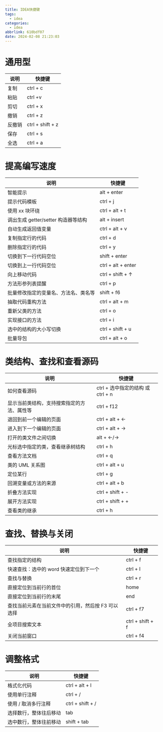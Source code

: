 ```yaml
---
title: IDEA快捷键
tags:
  - idea
categories:
  - idea
abbrlink: 610bdf07
date: 2024-02-08 21:23:03
---
```


# 通用型

| 说明   | 快捷键           |
| ------ | ---------------- |
| 复制   | ctrl + c         |
| 粘贴   | ctrl +v          |
| 剪切   | ctrl + x         |
| 撤销   | ctrl + z         |
| 反撤销 | ctrl + shift + z |
| 保存   | ctrl + s         |
| 全选   | ctrl + a         |

# 提高编写速度

| 说明                                 | 快捷键             |
| ------------------------------------ | ------------------ |
| 智能提示                             | alt + enter        |
| 提示代码模板                         | ctrl + j           |
| 使用 xx 块环绕                       | ctrl + alt + t     |
| 调出生成 getter/setter 构造器等结构  | alt + insert       |
| 自动生成返回值变量                   | ctrl + alt + v     |
| 复制指定行的代码                     | ctrl + d           |
| 删除指定行的代码                     | ctrl + y           |
| 切换到下一行代码空位                 | shift + enter      |
| 切换到上一行代码空位                 | ctrl + alt + enter |
| 向上移动代码                         | ctrl + shift + ↑   |
| 方法形参列表提醒                     | ctrl + p           |
| 批量修改指定的变量名、方法名、类名等 | shift + f6         |
| 抽取代码重构方法                     | ctrl + alt + m     |
| 重新父类的方法                       | ctrl + o           |
| 实现接口的方法                       | ctrl + i           |
| 选中的结构的大小写切换               | ctrl + shift + u   |
| 批量导包                             | ctrl + alt + o     |

# 类结构、查找和查看源码

| 说明                                       | 快捷键                            |
| ------------------------------------------ | --------------------------------- |
| 如何查看源码                               | ctrl + 选中指定的结构 或 ctrl + n |
| 显示当前类结构，支持搜索指定的方法、属性等 | ctrl + f12                        |
| 退回到前一个编辑的页面                     | ctrl + alt + ←                    |
| 进入到下一个编辑的页面                     | ctrl + alt + →                    |
| 打开的类文件之间切换                       | alt + ←/→                         |
| 光标选中指定的类，查看继承树结构           | ctrl + h                          |
| 查看方法文档                               | ctrl + q                          |
| 类的 UML 关系图                            | ctrl + alt + u                    |
| 定位某行                                   | ctrl + g                          |
| 回溯变量或方法的来源                       | ctrl + alt + b                    |
| 折叠方法实现                               | ctrl + shift + -                  |
| 展开方法实现                               | ctrl + shift + +                  |
| 查看类的继承                               | ctrl + h                          |

# 查找、替换与关闭

| 说明                                               | 快捷键           |
| -------------------------------------------------- | ---------------- |
| 查找指定的结构                                     | ctrl + f         |
| 快速查找：选中的 word 快速定位到下一个             | ctrl + I         |
| 查找与替换                                         | ctrl + r         |
| 直接定位到当前行的首位                             | home             |
| 直接定位到当前行的末尾                             | end              |
| 查找当前元素在当前文件中的引用，然后按 F3 可以选择 | ctrl + f7        |
| 全项目搜索文本                                     | ctrl + shift + f |
| 关闭当前窗口                                       | ctrl + f4        |

# 调整格式

| 说明                   | 快捷键           |
| ---------------------- | ---------------- |
| 格式化代码             | ctrl + alt + l   |
| 使用单行注释           | ctrl + /         |
| 使用 / 取消多行注释    | ctrl + shift + / |
| 选择数行，整体往后移动 | tab              |
| 选中数行，整体往前移动 | shift + tab      |
